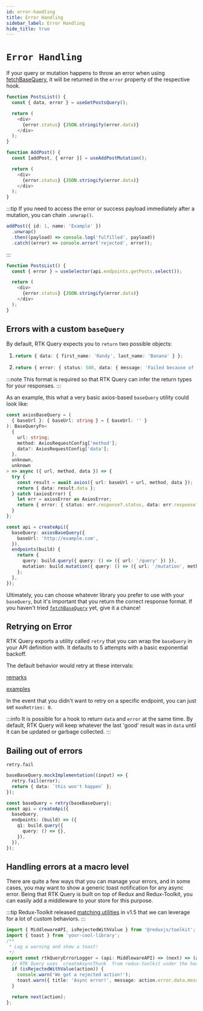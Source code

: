 ```yaml
---
id: error-handling
title: Error Handling
sidebar_label: Error Handling
hide_title: true
---
```


# `Error Handling`

If your query or mutation happens to throw an error when using [fetchBaseQuery](../api/fetchBaseQuery), it will be returned in the `error` property of the respective hook.

```ts title="Query Error"
function PostsList() {
  const { data, error } = useGetPostsQuery();

  return (
    <div>
      {error.status} {JSON.stringify(error.data)}
    </div>
  );
}
```

```ts title="Mutation Error"
function AddPost() {
  const [addPost, { error }] = useAddPostMutation();

  return (
    <div>
      {error.status} {JSON.stringify(error.data)}
    </div>
  );
}
```

:::tip
If you need to access the error or success payload immediately after a mutation, you can chain `.unwrap()`.

```ts title="Using .unwrap"
addPost({ id: 1, name: 'Example' })
  .unwrap()
  .then((payload) => console.log('fulfilled', payload))
  .catch((error) => console.error('rejected', error));
```

:::

```ts title="Manually selecting an error"
function PostsList() {
  const { error } = useSelector(api.endpoints.getPosts.select());

  return (
    <div>
      {error.status} {JSON.stringify(error.data)}
    </div>
  );
}
```

## Errors with a custom `baseQuery`

By default, RTK Query expects you to `return` two possible objects:

1.  ```ts title="Expected success result format"
    return { data: { first_name: 'Randy', last_name: 'Banana' } };
    ```
2.  ```ts title="Expected error result format"
    return { error: { status: 500, data: { message: 'Failed because of reasons' } } };
    ```

:::note
This format is required so that RTK Query can infer the return types for your responses.
:::

As an example, this what a very basic axios-based `baseQuery` utility could look like:

```ts title="Basic axios baseQuery"
const axiosBaseQuery = (
  { baseUrl }: { baseUrl: string } = { baseUrl: '' }
): BaseQueryFn<
  {
    url: string;
    method: AxiosRequestConfig['method'];
    data?: AxiosRequestConfig['data'];
  },
  unknown,
  unknown
> => async ({ url, method, data }) => {
  try {
    const result = await axios({ url: baseUrl + url, method, data });
    return { data: result.data };
  } catch (axiosError) {
    let err = axiosError as AxiosError;
    return { error: { status: err.response?.status, data: err.response?.data } };
  }
};

const api = createApi({
  baseQuery: axiosBaseQuery({
    baseUrl: 'http://example.com',
  }),
  endpoints(build) {
    return {
      query: build.query({ query: () => ({ url: '/query' }) }),
      mutation: build.mutation({ query: () => ({ url: '/mutation', method: 'post' }) }),
    };
  },
});
```

Ultimately, you can choose whatever library you prefer to use with your `baseQuery`, but it's important that you return the correct response format. If you haven't tried [`fetchBaseQuery`](../api/fetchBaseQuery) yet, give it a chance!

## Retrying on Error

RTK Query exports a utility called `retry` that you can wrap the `baseQuery` in your API definition with. It defaults to 5 attempts with a basic exponential backoff.

The default behavior would retry at these intervals:

[remarks](docblock://retry.ts?token=defaultBackoff)

[examples](docblock://retry.ts?token=retry)

In the event that you didn't want to retry on a specific endpoint, you can just set `maxRetries: 0`.

:::info
It is possible for a hook to return `data` and `error` at the same time. By default, RTK Query will keep whatever the last 'good' result was in `data` until it can be updated or garbage collected.
:::

## Bailing out of errors

`retry.fail`

```ts title="TODO"
baseBaseQuery.mockImplementation((input) => {
  retry.fail(error);
  return { data: `this won't happen` };
});

const baseQuery = retry(baseBaseQuery);
const api = createApi({
  baseQuery,
  endpoints: (build) => ({
    q1: build.query({
      query: () => {},
    }),
  }),
});
```

## Handling errors at a macro level

There are quite a few ways that you can manage your errors, and in some cases, you may want to show a generic toast notification for any async error. Being that RTK Query is built on top of Redux and Redux-Toolkit, you can easily add a middleware to your store for this purpose.

:::tip
Redux-Toolkit released [matching utilities](https://redux-toolkit.js.org/api/matching-utilities#matching-utilities) in v1.5 that we can leverage for a lot of custom behaviors.
:::

```ts title="Error catching middleware"
import { MiddlewareAPI, isRejectedWithValue } from '@reduxjs/toolkit';
import { toast } from 'your-cool-library';
/**
 * Log a warning and show a toast!
 */
export const rtkQueryErrorLogger = (api: MiddlewareAPI) => (next) => (action) => {
  // RTK Query uses `createAsyncThunk` from redux-toolkit under the hood, so we're able to utilize these use matchers!
  if (isRejectedWithValue(action)) {
    console.warn('We got a rejected action!');
    toast.warn({ title: 'Async error!', message: action.error.data.message });
  }

  return next(action);
};
```
